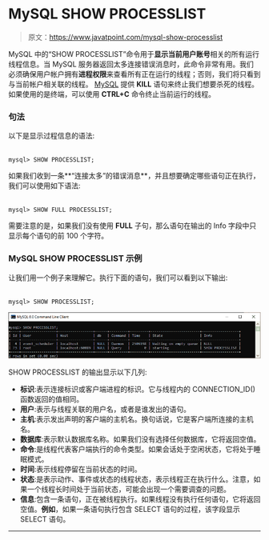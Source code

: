 # MySQL SHOW PROCESSLIST

> 原文：<https://www.javatpoint.com/mysql-show-processlist>

MySQL 中的“SHOW PROCESSLIST”命令用于**显示当前用户账号**相关的所有运行线程信息。当 MySQL 服务器返回太多连接错误消息时，此命令非常有用。我们必须确保用户帐户拥有**进程权限**来查看所有正在运行的线程；否则，我们将只看到与当前帐户相关联的线程。 [MySQL](https://www.javatpoint.com/mysql-tutorial) 提供 **KILL** 语句来终止我们想要杀死的线程。如果使用的是终端，可以使用 **CTRL+C** 命令终止当前运行的线程。

### 句法

以下是显示过程信息的语法:

```

mysql> SHOW PROCESSLIST;

```

如果我们收到一条**“连接太多”的错误消息**，并且想要确定哪些语句正在执行，我们可以使用如下语法:

```

mysql> SHOW FULL PROCESSLIST;

```

需要注意的是，如果我们没有使用 **FULL** 子句，那么语句在输出的 Info 字段中只显示每个语句的前 100 个字符。

### MySQL SHOW PROCESSLIST 示例

让我们用一个例子来理解它。执行下面的语句，我们可以看到以下输出:

```

mysql> SHOW PROCESSLIST;

```

![MySQL SHOW PROCESSLIST](img/7456e7271f2313f94d0de843cfb0e6db.png)

SHOW PROCESSLIST 的输出显示以下几列:

*   **标识**:表示连接标识或客户端进程的标识。它与线程内的 CONNECTION_ID()函数返回的值相同。
*   **用户**:表示与线程关联的用户名，或者是谁发出的语句。
*   **主机**:表示发出声明的客户端的主机名。换句话说，它是客户端所连接的主机名。
*   **数据库**:表示默认数据库名称。如果我们没有选择任何数据库，它将返回空值。
*   **命令**:是线程代表客户端执行的命令类型。如果会话处于空闲状态，它将处于睡眠模式。
*   **时间**:表示线程停留在当前状态的时间。
*   **状态**:是表示动作、事件或状态的线程状态，表示线程正在执行什么。注意，如果一个线程长时间处于当前状态，可能会出现一个需要调查的问题。
*   **信息**:包含一条语句，正在被线程执行。如果线程没有执行任何语句，它将返回空值。**例如**，如果一条语句执行包含 SELECT 语句的过程，该字段显示 SELECT 语句。

* * *